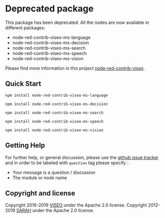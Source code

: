 # Deprecated package

This package has been deprecated. All the nodes are now available in different packages: 
- node-red-contrib-viseo-ms-language 
- node-red-contrib-viseo-ms-decision
- node-red-contrib-viseo-ms-search
- node-red-contrib-viseo-ms-speech
- node-red-contrib-viseo-ms-vision 

Please find more information in this project [node-red-contrib-viseo](https://github.com/NGRP/node-red-contrib-viseo).

## Quick Start

```
npm install node-red-contrib-viseo-ms-language

npm install node-red-contrib-viseo-ms-decision

npm install node-red-contrib-viseo-ms-search

npm install node-red-contrib-viseo-ms-speech

npm install node-red-contrib-viseo-ms-vision
```

## Getting Help

For further help, or general discussion, please use the [github issue tracker](https://github.com/NGRP/node-red-contrib-viseo/issues) and in order to be labeled with `question` tag please specify :
- Your message is a question / discussion
- The module or node name

## Copyright and license

Copyright 2016-2019 [VISEO](http://www.viseo.com) under the Apache 2.0 license.
Copyright 2012-2019 [SARAH](http://sarah.encausse.net) under the Apache 2.0 license.